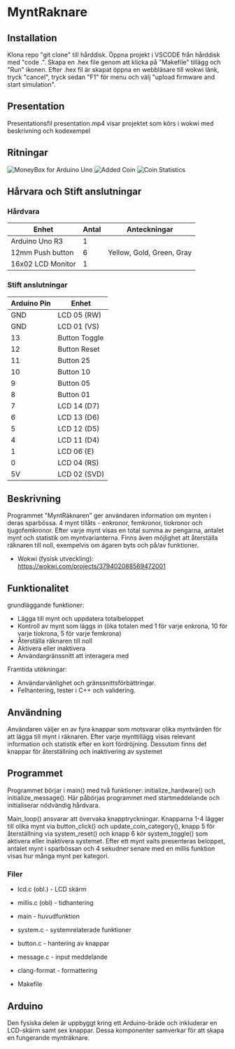 # MyntRaknare

## Installation
Klona repo "git clone" till hårddisk. Öppna projekt i VSCODE från hårddisk med "code .". Skapa en .hex
file genom att klicka på "Makefile" tillägg och "Run" ikonen. Efter .hex fil är skapat öppna 
en webbläsare till wokwi länk, tryck "cancel", tryck sedan "F1" för menu och välj "upload firmware 
and start simulation".

## Presentation
Presentationsfil presentation.mp4 visar projektet som körs i wokwi med beskrivning och kodexempel

## Ritningar

![MoneyBox for Arduino Uno](https://i.imgur.com/YyqhGZ6.png)
![Added Coin](https://i.imgur.com/KVUgFtc.png)
![Coin Statistics](https://i.imgur.com/NNJVcug.png)

## Hårvara och Stift anslutningar

### Hårdvara

| Enhet            | Antal    | Anteckningar
| ---------------- | -------- | ---------------------------- |
| Arduino Uno R3   | 1        |                              |
| 12mm Push button | 6        | Yellow, Gold, Green, Gray    |
| 16x02 LCD Monitor| 1        |                              |


### Stift anslutningar

| Arduino Pin | Enhet        |
| ----------- | -------------|
| GND         | LCD 05 (RW)  |
| GND         | LCD 01 (VS)  |
| 13          | Button Toggle|
| 12          | Button Reset |
| 11          | Button 25    |
| 10          | Button 10    |
| 9           | Button 05    |
| 8           | Button 01    |
| 7           | LCD 14 (D7)  |
| 6           | LCD 13 (D6)  |
| 5           | LCD 12 (D5)  |
| 4           | LCD 11 (D4)  |
| 1           | LCD 06 (E)   |
| 0           | LCD 04 (RS)  |
| 5V          | LCD 02 (SVD) |


## Beskrivning
Programmet "MyntRäknaren" ger användaren information om mynten i deras sparbössa. 4 mynt tillåts - enkronor, femkronor, tiokronor och tjugofemkronor. Efter varje mynt visas en total summa av pengarna, antalet mynt och statistik om myntvarianterna. Finns även möjlighet att återställa räknaren till noll, exempelvis om ägaren byts och på/av funktioner. 

* Wokwi (fysisk utveckling): https://wokwi.com/projects/379402088569472001

## Funktionalitet
grundläggande funktioner:
- Lägga till mynt och uppdatera totalbeloppet
- Kontroll av mynt som läggs in (öka totalen med 1 för varje enkrona, 10 för varje tiokrona, 5 för varje femkrona)
- Återställa räknaren till noll
- Aktivera eller inaktivera
- Användargränssnitt att interagera med

Framtida utökningar:
- Användarvänlighet och gränssnittsförbättringar.
- Felhantering, tester i C++ och validering.

## Användning
Användaren väljer en av fyra knappar som motsvarar olika myntvärden för att lägga till mynt i räknaren. Efter varje mynttillägg visas relevant information och statistik efter en kort fördröjning. Dessutom finns det knappar för återställning och inaktivering av systemet 

## Programmet
Programmet börjar i main() med två funktioner: initialize_hardware() och initialize_message(). Här påbörjas programmet med startmeddelande och initialiserar nödvändig hårdvara.

Main_loop() ansvarar att övervaka knapptryckningar. Knapparna 1-4 lägger till olika mynt via button_click() och update_coin_category(), knapp 5 för återställning via system_reset() och knapp 6 kör system_toggle() som aktivera eller inaktivera systemet. Efter ett mynt valts presenteras beloppet, antalet mynt i sparbössan och 4 sekudner senare med en millis funktion visas hur många mynt per kategori.

### Filer
* lcd.c (obl.)   - LCD skärm
* millis.c (obl) - tidhantering

* main     - huvudfunktion
* system.c - systemrelaterade funktioner
* button.c - hantering av knappar
* message.c - input meddelande

* clang-format - formattering
* Makefile

## Arduino 
Den fysiska delen är uppbyggt kring ett Arduino-bräde och inkluderar en LCD-skärm samt sex knappar. Dessa komponenter samverkar för att skapa en fungerande mynträknare.
